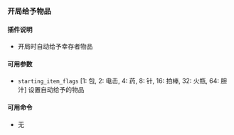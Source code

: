 ### 开局给予物品

#### 插件说明
* 开局时自动给予幸存者物品

#### 可用参数
* ```starting_item_flags``` [1: 包, 2: 电击, 4: 药, 8: 针, 16: 拍棒, 32: 火瓶, 64: 胆汁] 设置自动给予的物品

#### 可用命令
* 无